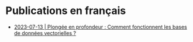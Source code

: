 # Publications en français

- [2023-07-13 | Plongée en profondeur : Comment fonctionnent les bases de données vectorielles ?](plongee-en-profondeur-comment-fonctionnent-les-bases-de-donnees-vectorielles.md)
